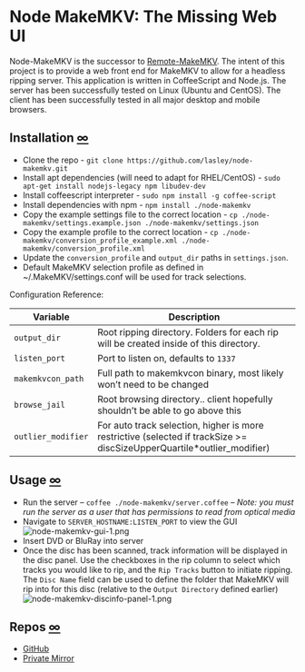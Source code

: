 # Node MakeMKV: The Missing Web UI


 Node-MakeMKV is the successor to [Remote-MakeMKV](https://blog.dlasley.net/2013/01/remote-makemkv/). The intent of this project is to provide a web front end for MakeMKV to allow for a headless ripping server. This application is written in CoffeeScript and Node.js. The server has been successfully tested on Linux (Ubuntu and CentOS). The client has been successfully tested in all major desktop and mobile browsers.
 

## Installation [∞](#installation "Link to this section")

*   Clone the repo - `git clone https://github.com/lasley/node-makemkv.git`
*   Install apt dependencies (will need to adapt for RHEL/CentOS) - `sudo apt-get install nodejs-legacy npm libudev-dev`
*   Install coffeescript interpreter - `sudo npm install -g coffee-script`
*   Install dependencies with npm - `npm install ./node-makemkv`
*   Copy the example settings file to the correct location - `cp ./node-makemkv/settings.example.json ./node-makemkv/settings.json`
*   Copy the example profile to the correct location - `cp ./node-makemkv/conversion_profile_example.xml ./node-makemkv/conversion_profile.xml`
*   Update the `conversion_profile` and `output_dir` paths in `settings.json`.
*   Default MakeMKV selection profile as defined in ~/.MakeMKV/settings.conf will be used for track selections.

Configuration Reference:

Variable | Description
---------|-------------
`output_dir` | Root ripping directory. Folders for each rip will be created inside of this directory.
`listen_port` | Port to listen on, defaults to `1337`
`makemkvcon_path` | Full path to makemkvcon binary, most likely won’t need to be changed
`browse_jail` | Root browsing directory.. client hopefully shouldn’t be able to go above this
`outlier_modifier` | For auto track selection, higher is more restrictive (selected if trackSize &gt;= discSizeUpperQuartile*outlier_modifier)


## Usage [∞](#usage "Link to this section")


*   Run the server – `coffee ./node-makemkv/server.coffee` – _Note: you must run the server as a user that has permissions to read from optical media_
*   Navigate to `SERVER_HOSTNAME:LISTEN_PORT` to view the GUI
    ![node-makemkv-gui-1.png](https://blog.dlasley.net/user-files/uploads/2014/04/node-makemkv-gui-1.png "node-makemkv-gui-1.png")
*   Insert DVD or BluRay into server
*   Once the disc has been scanned, track information will be displayed in the disc panel. Use the checkboxes in the rip column to select which tracks you would like to rip, and the `Rip Tracks` button to initiate ripping. The `Disc Name` field can be used to define the folder that MakeMKV will rip into for this disc (relative to the `Output Directory` defined earlier)
    ![node-makemkv-discinfo-panel-1.png](https://blog.dlasley.net/user-files/uploads/2014/04/node-makemkv-discinfo-panel-1.png "node-makemkv-discinfo-panel-1.png")

## Repos [∞](#repos "Link to this section")

*   [GitHub](https://github.com/dlasley/node-makemkv)
*   [Private Mirror](https://repo.dlasley.net/projects/VID/repos/node-makemkv/browse)
